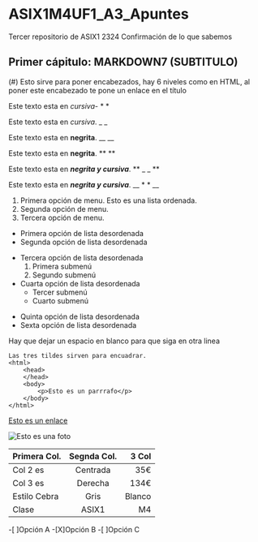 # ASIX1M4UF1_A3_Apuntes

Tercer repositorio de ASIX1 2324
Confirmación de lo que sabemos

## Primer cápitulo: MARKDOWN7 (SUBTITULO)

(#) Esto sirve para poner encabezados, hay 6 niveles como en HTML, al poner este encabezado te pone un enlace en el título

Este texto esta en *cursiva*- * *

Este texto esta en _cursiva_. _ _

Este texto esta en __negrita__. __ __

Este texto esta en **negrita**. ** **

Este texto esta en **_negrita y cursiva_**. ** _ _ ** 

Este texto esta en __*negrita y cursiva*__. __ * * __

1. Primera opción de menu. Esto es una lista ordenada.
2. Segunda opción de menu.
3. Tercera opción de menu.

* Primera opción de lista desordenada
* Segunda opción de lista desordenada
- Tercera opción de lista desordenada
    1. Primera submenú 
    2. Segundo submenú
- Cuarta opción de lista desordenada
    * Tercer submenú
    * Cuarto submenú
+ Quinta opción de lista desordenada
+ Sexta opción de lista desordenada

Hay que dejar un espacio en blanco para que siga en otra linea 

``` 
Las tres tildes sirven para encuadrar.
<html>
    <head> 
    </head>
    <body>
        <p>Esto es un parrrafo</p>
    </body>
</html>
```

[Esto es un enlace](https://www.google.com/url?sa=i&url=https%3A%2F%2Finhispania.com%2Fes%2F15-formas-de-decir-si-sin-decir-si%2F&psig=AOvVaw19IUwh4EM0mAYLZhS421Tp&ust=1696059558183000&source=images&cd=vfe&opi=89978449&ved=0CA8QjRxqFwoTCOik266oz4EDFQAAAAAdAAAAABAD "Enlace a si")

![Esto es una foto](https://inhispania.com/wp-content/uploads/2021/05/1.jpg "Esto es un foton de si")

|Primera Col.|Segnda Col.|3 Col|
|---------------|:------------:|---------:|
|Col 2 es|Centrada|35€|
|Col 3 es|Derecha|134€|
|Estilo Cebra|Gris|Blanco|
|Clase|ASIX1|M4|

-[ ]Opción A
-[X]Opción B
-[ ]Opción C